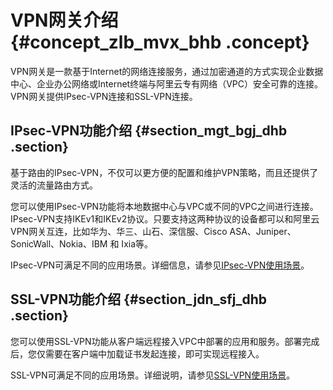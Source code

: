 # VPN网关介绍 {#concept_zlb_mvx_bhb .concept}

VPN网关是一款基于Internet的网络连接服务，通过加密通道的方式实现企业数据中心、企业办公网络或Internet终端与阿里云专有网络（VPC）安全可靠的连接。VPN网关提供IPsec-VPN连接和SSL-VPN连接。

## IPsec-VPN功能介绍 {#section_mgt_bgj_dhb .section}

基于路由的IPsec-VPN，不仅可以更方便的配置和维护VPN策略，而且还提供了灵活的流量路由方式。

您可以使用IPsec-VPN功能将本地数据中心与VPC或不同的VPC之间进行连接。IPsec-VPN支持IKEv1和IKEv2协议。只要支持这两种协议的设备都可以和阿里云VPN网关互连，比如华为、华三、山石、深信服、Cisco ASA、Juniper、SonicWall、Nokia、IBM 和 Ixia等。

IPsec-VPN可满足不同的应用场景。详细信息，请参见[IPsec-VPN使用场景](../intl.zh-CN/产品简介/使用场景.md#section_sj2_mcp_dhb)。

## SSL-VPN功能介绍 {#section_jdn_sfj_dhb .section}

您可以使用SSL-VPN功能从客户端远程接入VPC中部署的应用和服务。部署完成后，您仅需要在客户端中加载证书发起连接，即可实现远程接入。

SSL-VPN可满足不同的应用场景。详细说明，请参见[SSL-VPN使用场景](../intl.zh-CN/产品简介/使用场景.md#section_tvk_tcp_dhb)。

